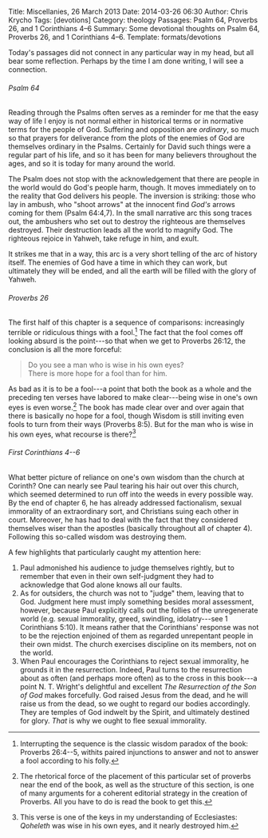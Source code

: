 Title: Miscellanies, 26 March 2013
Date: 2014-03-26 06:30
Author: Chris Krycho
Tags: [devotions]
Category: theology
Passages: Psalm 64, Proverbs 26, and 1 Corinthians 4&ndash;6
Summary: Some devotional thoughts on Psalm 64, Proverbs 26, and 1 Corinthians 4&ndash;6.
Template: formats/devotions

Today's passages did not connect in any particular way in my head, but all bear
some reflection. Perhaps by the time I am done writing, I will see a connection.

###### Psalm 64

Reading through the Psalms often serves as a reminder for me that the easy way
of life I enjoy is not normal either in historical terms or in normative terms
for the people of God. Suffering and opposition are *ordinary*, so much so that
prayers for deliverance from the plots of the enemies of God are themselves
ordinary in the Psalms. Certainly for David such things were a regular part of
his life, and so it has been for many believers throughout the ages, and so it
is today for many around the world.

The Psalm does not stop with the acknowledgement that there are people in the
world would do God's people harm, though. It moves immediately on to the reality
that God delivers his people. The inversion is striking: those who lay in
ambush, who "shoot arrows" at the innocent find *God's* arrows coming for them
(Psalm 64:4,7). In the small narrative arc this song traces out, the ambushers
who set out to destroy the righteous are themselves destroyed. Their destruction
leads all the world to magnify God. The righteous rejoice in Yahweh, take refuge
in him, and exult.

It strikes me that in a way, this arc is a very short telling of the arc of
history itself. The enemies of God have a time in which they can work, but
ultimately they will be ended, and all the earth will be filled with the glory
of Yahweh.

###### Proverbs 26

The first half of this chapter is a sequence of comparisons: increasingly
terrible or ridiculous things with a fool.[^2-1] The fact that the fool comes
off looking absurd is the point---so that when we get to Proverbs 26:12, the
conclusion is all the more forceful:

> Do you see a man who is wise in his own eyes?  
> There is more hope for a fool than for him.

As bad as it is to be a fool---a point that both the book as a whole and the
preceding ten verses have labored to make clear---being wise in one's own eyes
is even worse.[^2-2] The book has made clear over and over again that there is
basically no hope for a fool, though Wisdom is still inviting even fools to turn
from their ways (Proverbs 8:5). But for the man who is wise in his own eyes,
what recourse is there?[^2-3]

[^2-1]: Interrupting the sequence is the classic wisdom paradox of the book:
Proverbs 26:4--5, withits paired injunctions to answer and not to answer a fool
according to his folly.

[^2-2]: The rhetorical force of the placement of this particular set of proverbs
near the end of the book, as well as the structure of this section, is one of
many arguments for a coherent editorial strategy in the creation of Proverbs.
All you have to do is read the book to get this.

[^2-3]: This verse is one of the keys in my understanding of Ecclesiastes:
*Qoheleth* was wise in his own eyes, and it nearly destroyed him.

###### First Corinthians 4--6

What better picture of reliance on one's own wisdom than the church at Corinth?
One can nearly see Paul tearing his hair out over this church, which seemed
determined to run off into the weeds in every possible way. By the end of
chapter 6, he has already addressed factionalism, sexual immorality of an
extraordinary sort, and Christians suing each other in court. Moreover, he has
had to deal with the fact that they considered themselves wiser than the
apostles (basically throughout all of chapter 4). Following this so-called
wisdom was destroying them.

A few highlights that particularly caught my attention here:

1. Paul admonished his audience to judge themselves rightly, but to remember
   that even in their own self-judgment they had to acknowledge that God alone
   knows all our faults.
2. As for outsiders, the church was not to "judge" them, leaving that to God.
   Judgment here must imply something besides moral assessment, however, because
   Paul explicitly calls out the follies of the unregenerate world (e.g. sexual
   immorality, greed, swindling, idolatry---see 1 Corinthians 5:10). It means
   rather that the Corinthians' response was not to be the rejection enjoined of
   them as regarded unrepentant people in their own midst. The church exercises
   discipline on its members, not on the world.
3. When Paul encourages the Corinthians to reject sexual immorality, he grounds
   it in the resurrection. Indeed, Paul turns to the resurrection about as often
   (and perhaps more often) as to the cross in this book---a point N. T.
   Wright's delightful and excellent _The Resurrection of the Son of God_ makes
   forcefully. God raised Jesus from the dead, and he will raise us from the
   dead, so we ought to regard our bodies accordingly. They are temples of God
   indwelt by the Spirit, and ultimately destined for glory. *That* is why we
   ought to flee sexual immorality.